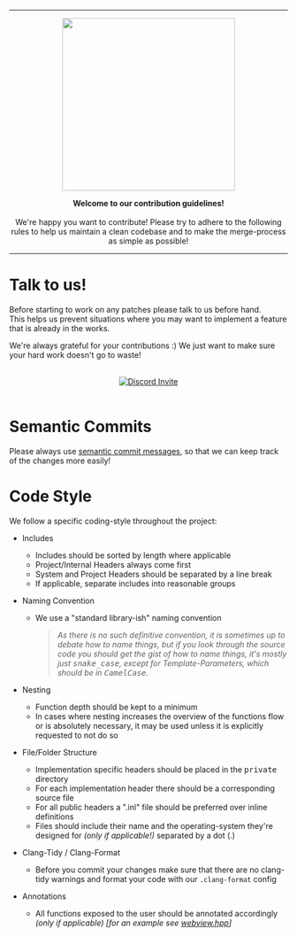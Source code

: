 <hr>

<div align="center"> 
    <img src="https://raw.githubusercontent.com/saucer/saucer.github.io/master/static/img/logo.png" height=312/>
</div>

<p align="center"> 
    <b>Welcome to our contribution guidelines!</b>
    <br/>
    <br/>
    We're happy you want to contribute!
    Please try to adhere to the following rules to help us maintain a clean codebase and to make the merge-process as simple as possible!
</p>

----

# Talk to us!

Before starting to work on any patches please talk to us before hand.  
This helps us prevent situations where you may want to implement a feature that is already in the works.  

We're always grateful for your contributions :) We just want to make sure your hard work doesn't go to waste!

<br/>
<div align="center">
  <a href="https://discord.gg/ndhmQE4225">
    <img src="https://invidget.switchblade.xyz/ndhmQE4225" alt="Discord Invite"/>
  </a>
</div>
<br/>

# Semantic Commits

Please always use [semantic commit messages](https://www.conventionalcommits.org/en/v1.0.0/), so that we can keep track of the changes more easily!

# Code Style

We follow a specific coding-style throughout the project:

- Includes
    - Includes should be sorted by length where applicable
    - Project/Internal Headers always come first
    - System and Project Headers should be separated by a line break
    - If applicable, separate includes into reasonable groups

- Naming Convention
  - We use a "standard library-ish" naming convention
     > _As there is no such definitive convention, it is sometimes up to debate how to name things, but if you look through the source code you should get the gist of how to name things, it's mostly just <kbd>snake_case</kbd>, except for Template-Parameters, which should be in <kbd>CamelCase</kbd>._

- Nesting
  - Function depth should be kept to a minimum
  - In cases where nesting increases the overview of the functions flow or is absolutely necessary, it may be used unless it is explicitly requested to not do so

- File/Folder Structure
  - Implementation specific headers should be placed in the <kbd>private</kbd> directory
  - For each implementation header there should be a corresponding source file
  - For all public headers a ".inl" file should be preferred over inline definitions
  - Files should include their name and the operating-system they're designed for _(only if applicable!)_ separated by a dot (.)

- Clang-Tidy / Clang-Format
  - Before you commit your changes make sure that there are no clang-tidy warnings and format your code with our `.clang-format` config

- Annotations
  - All functions exposed to the user should be annotated accordingly _(only if applicable)_ _[for an example see [webview.hpp](include/saucer/webview.hpp)]_
